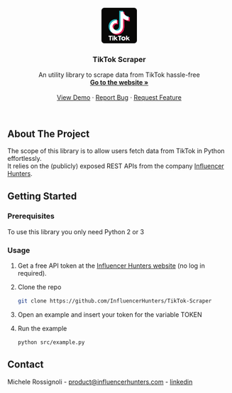 
<!-- PROJECT LOGO -->
<br />
<div align="center"> 
  <a href="https://influencerhunters.com">
    <img src="images/tt_LOGO.png" alt="Logo" width="80" height="80">
  </a>

  <h3 align="center">TikTok Scraper</h3>

  <p align="center">
    An utility library to scrape data from TikTok hassle-free
    <br />
    <a href="https://influencerhunters.com/"><strong>Go to the website »</strong></a>
    <br />
    <br />
    <a href="https://github.com/othneildrew/Best-README-Template">View Demo</a>
    ·
    <a href="https://github.com/InfluencerHunters/Social-Media-Scraper/issues">Report Bug</a>
    ·
    <a href="https://github.com/InfluencerHunters/Social-Media-Scraper/issues">Request Feature</a>
  </p>
</div>
<br />

## About The Project
The scope of this library is to allow users fetch data from TikTok in Python effortlessly. <br>
It relies on the (publicly) exposed REST APIs from the company [Influencer Hunters](https://influencerhunters.com).
<br>


## Getting Started

### Prerequisites

To use this library you only need Python 2 or 3 <br>


### Usage

1. Get a free API token at the [Influencer Hunters website](https://influencerhunters.com/index.html#contact-us) (no log in required). 
2. Clone the repo
   ```sh
   git clone https://github.com/InfluencerHunters/TikTok-Scraper
   ```
3. Open an example and insert your token for the variable TOKEN

4. Run the example
   ```sh
   python src/example.py
   ```
   
   
   
<!-- CONTACT -->
## Contact

Michele Rossignoli - product@influencerhunters.com - [linkedin](https://www.linkedin.com/in/michele-rossignoli-2052ab1a9/)
